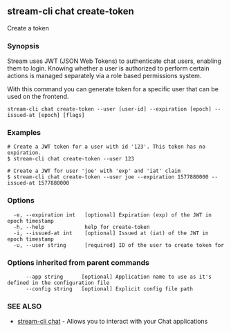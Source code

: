 ## stream-cli chat create-token

Create a token

### Synopsis

Stream uses JWT (JSON Web Tokens) to authenticate chat users, enabling them to login.
Knowing whether a user is authorized to perform certain actions is
managed separately via a role based permissions system.

With this command you can generate token for a specific user that can be
used on the frontend.


```
stream-cli chat create-token --user [user-id] --expiration [epoch] --issued-at [epoch] [flags]
```

### Examples

```
# Create a JWT token for a user with id '123'. This token has no expiration.
$ stream-cli chat create-token --user 123

# Create a JWT for user 'joe' with 'exp' and 'iat' claim
$ stream-cli chat create-token --user joe --expiration 1577880000 --issued-at 1577880000

```

### Options

```
  -e, --expiration int   [optional] Expiration (exp) of the JWT in epoch timestamp
  -h, --help             help for create-token
  -i, --issued-at int    [optional] Issued at (iat) of the JWT in epoch timestamp
  -u, --user string      [required] ID of the user to create token for
```

### Options inherited from parent commands

```
      --app string      [optional] Application name to use as it's defined in the configuration file
      --config string   [optional] Explicit config file path
```

### SEE ALSO

* [stream-cli chat](stream-cli_chat.md)	 - Allows you to interact with your Chat applications


